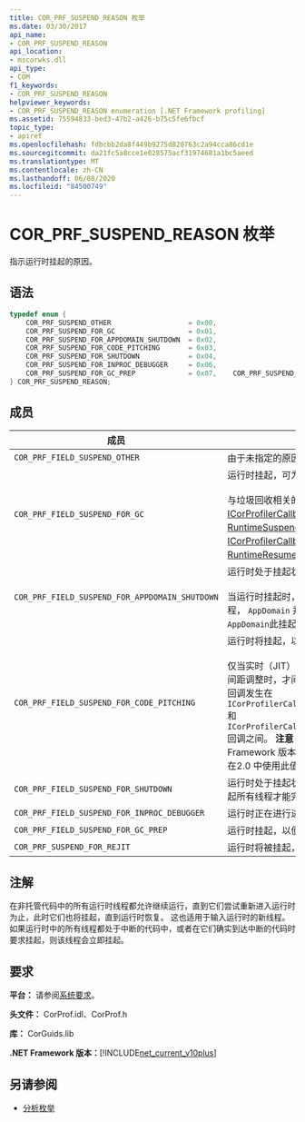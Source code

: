 ```yaml
---
title: COR_PRF_SUSPEND_REASON 枚举
ms.date: 03/30/2017
api_name:
- COR_PRF_SUSPEND_REASON
api_location:
- mscorwks.dll
api_type:
- COM
f1_keywords:
- COR_PRF_SUSPEND_REASON
helpviewer_keywords:
- COR_PRF_SUSPEND_REASON enumeration [.NET Framework profiling]
ms.assetid: 75594833-bed3-47b2-a426-b75c5fe6fbcf
topic_type:
- apiref
ms.openlocfilehash: fdbcbb2da8f449b9275d820763c2a94cca86cd1e
ms.sourcegitcommit: da21fc5a8cce1e028575acf31974681a1bc5aeed
ms.translationtype: MT
ms.contentlocale: zh-CN
ms.lasthandoff: 06/08/2020
ms.locfileid: "84500749"
---
```

# <a name="cor_prf_suspend_reason-enumeration"></a>COR_PRF_SUSPEND_REASON 枚举
指示运行时挂起的原因。  
  
## <a name="syntax"></a>语法  
  
```cpp  
typedef enum {  
    COR_PRF_SUSPEND_OTHER                   = 0x00,  
    COR_PRF_SUSPEND_FOR_GC                  = 0x01,  
    COR_PRF_SUSPEND_FOR_APPDOMAIN_SHUTDOWN  = 0x02,  
    COR_PRF_SUSPEND_FOR_CODE_PITCHING       = 0x03,  
    COR_PRF_SUSPEND_FOR_SHUTDOWN            = 0x04,  
    COR_PRF_SUSPEND_FOR_INPROC_DEBUGGER     = 0x06,  
    COR_PRF_SUSPEND_FOR_GC_PREP             = 0x07,    COR_PRF_SUSPEND_FOR_REJIT               = 8  
} COR_PRF_SUSPEND_REASON;  
```  
  
## <a name="members"></a>成员  
  
|成员|描述|  
|------------|-----------------|  
|`COR_PRF_FIELD_SUSPEND_OTHER`|由于未指定的原因，运行时处于挂起状态。|  
|`COR_PRF_FIELD_SUSPEND_FOR_GC`|运行时挂起，可为垃圾回收请求服务。<br /><br /> 与垃圾回收相关的回调发生在[ICorProfilerCallback：： RuntimeSuspendFinished](icorprofilercallback-runtimesuspendfinished-method.md)和[ICorProfilerCallback：： RuntimeResumeStarted](icorprofilercallback-runtimeresumestarted-method.md)回调之间。|  
|`COR_PRF_FIELD_SUSPEND_FOR_APPDOMAIN_SHUTDOWN`|运行时处于挂起状态，以便 `AppDomain` 可以关闭。<br /><br /> 当运行时挂起时，运行时将确定正在关闭哪些线程， `AppDomain` 并将其设置为在恢复时中止。 `AppDomain`此挂起期间没有特定的回调。|  
|`COR_PRF_FIELD_SUSPEND_FOR_CODE_PITCHING`|运行时将挂起，以便代码间距调整可以出现。<br /><br /> 仅当实时（JIT）编译器处于活动状态且启用了代码间距调整时，才间距调整可以代码。 代码间距调整回调发生在 `ICorProfilerCallback::RuntimeSuspendFinished` 和 `ICorProfilerCallback::RuntimeResumeStarted` 回调之间。 **注意：** CLR JIT 不会对 .NET Framework 版本2.0 中的函数进行螺距，因此不会在2.0 中使用此值。|  
|`COR_PRF_FIELD_SUSPEND_FOR_SHUTDOWN`|运行时处于挂起状态，以使其可以关闭。 它必须挂起所有线程才能完成此操作。|  
|`COR_PRF_FIELD_SUSPEND_FOR_INPROC_DEBUGGER`|运行时正在进行进程内调试。|  
|`COR_PRF_FIELD_SUSPEND_FOR_GC_PREP`|运行时挂起，以便准备垃圾回收。|  
|`COR_PRF_SUSPEND_FOR_REJIT`|运行时将被挂起，以便进行 JIT 重新编译。|  
  
## <a name="remarks"></a>注解  
 在非托管代码中的所有运行时线程都允许继续运行，直到它们尝试重新进入运行时为止，此时它们也将挂起，直到运行时恢复。 这也适用于输入运行时的新线程。 如果运行时中的所有线程都处于中断的代码中，或者在它们确实到达中断的代码时要求挂起，则该线程会立即挂起。  
  
## <a name="requirements"></a>要求  
 **平台：** 请参阅[系统要求](../../get-started/system-requirements.md)。  
  
 **头文件：** CorProf.idl、CorProf.h  
  
 **库：** CorGuids.lib  
  
 **.NET Framework 版本：**[!INCLUDE[net_current_v10plus](../../../../includes/net-current-v10plus-md.md)]  
  
## <a name="see-also"></a>另请参阅

- [分析枚举](profiling-enumerations.md)
